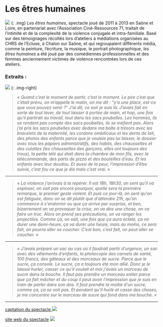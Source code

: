 # Les êtres humaines
![](http://res.cloudinary.com/dnxcesebo/image/upload/c_scale,h_300/v1526489757/êtres_humaines_flyer_tournee2013_pzhlxa.jpg)
{: .img} 
*Les êtres humaines*, spectacle joué de 2011 à 2013 en Saône et Loire, en partenariat avec l’Association Ciné-Ressources 71, traitait de l’intimité et de la complexité de la violence conjugale et intra-familiale. Basé sur des témoignages récoltés lors d’ateliers à médiations organisées au CHRS de l’Ecluse, à Chalon sur Saône, et qui regroupaient différents média, comme la peinture, l’écriture, la musique, le portrait photographique, *les êtres humaines*  a été joué par des comédiennes professionnelles et des femmes anciennement victimes de violence rencontrées lors de ces ateliers.

### Extraits : 
 
![](http://res.cloudinary.com/dnxcesebo/image/upload/c_scale,h_300/v1526489642/soloMireilleavec_David_small_-_copie_mbkxai.jpg)
{: .img-right}
>*« Quand c’est le moment de partir, c’est le moment. Le pire c’est que c’était prévu, on m’appelle le matin, on me dit : “y’a une place, est-ce que vous pouvez venir ?" J’ai dit, ce soir je suis là. J’avais fait en sorte de tout laver, de tout laisser à portée de main, et hop, une fois qu’il partirait au travail, tout dans les sacs poubelles. Les hommes, ils se rendent pas compte des sacs poubelles, ils se méfient pas. Alors j’ai pris les sacs poubelles avec dedans ma boîte à trésors avec les bracelets de la maternité, les cordons ombilicaux et les dents de lait, des photos des enfants parce que je voulais pas lui laisser, le dossier avec tous les papiers administratifs, des habits, des chaussettes et des culottes (les chaussettes des garçons, elles ont toujours des trous), la petite télé qui était dans la chambre de mon fils, avec la télécommande, des parts de pizza et des bouteilles d’eau. Et les enfants avec leur doudou. Et aussi de la peur, l’impression d’être suivie, c’est fou ce que je dis mais c’est vrai. »*

----
>*« La violence j'arrivais à la repérer. Il est 18h, 18h30, on sent qu'il va exploser, on sait pas encore pourquoi, quelle sera la première remarque, le premier geste violent. Et puis ce jour-là, on sent qu’on est fatiguée, donc on se dit plutôt que d'attendre 21h, qu’on commence à s'endormir ou que ça arrive par surprise, et ben, bizarrement on va provoquer la crise, on va dire une chose, on va faire un truc. Alors on prend ses précautions, on va ranger les projectiles. Comme ça, on sait, une fois que ça aura éclaté, ça va durer une demi-heure, ça va durer une heure, mais au moins, ce sera fait, on pourra aller se coucher. C’est bon, c’est fait, on peut aller se coucher. »*

----
>*« J'avais préparé un sac au cas où il faudrait partir d'urgence, un sac avec des vêtements d'enfants, la photocopie des carnets de santé, 100 francs, des gâteaux et des morceaux de sucre. Parce que le sucre, ça console. Le sucre, ça a toujours été mon allié. Donc je le laissai hurler, casser ce qu'il voulait et moi j'avais un morceau de sucre dans la bouche. Il faut pas prendre un morceau entier parce que ça fait mâcher et du coup il peut avoir l'impression que je suis en train de parler dans son dos. Il faut prendre la moitié d'un sucre, comme ça, ça se voit pas. Et pendant qu'il hurle et casse des choses,  je me concentre sur le morceau de sucre qui fond dans ma bouche. »*

----

[captation du spectacle ](https://vimeo.com/144494122) [![](http://res.cloudinary.com/dnxcesebo/image/upload/c_scale,h_140/v1526493406/captation-etres-humaines-button_vpxn5g.png)](https://vimeo.com/144494122) 

[site web du spectacle](http://lesetreshumaines.net) ![](http://res.cloudinary.com/dnxcesebo/image/upload/c_scale,h_100/v1526489586/je_te_détruirai_Etres_Humaines_eehr9y.jpg) 
<br>